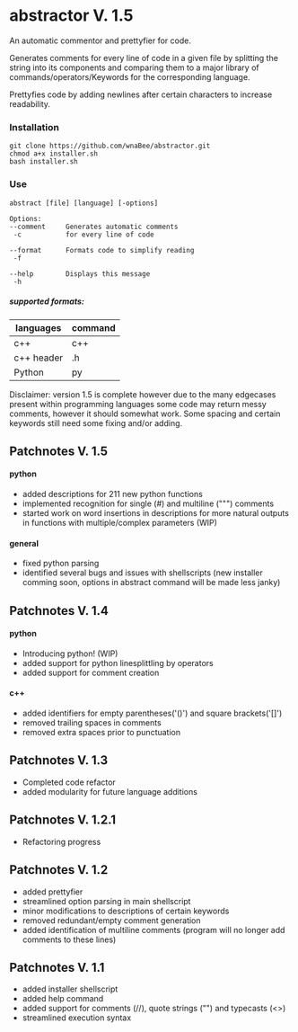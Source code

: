 # abstractor V. 1.5
An automatic commentor and prettyfier for code.

Generates comments for every line of code in a given file by splitting the string into its components and comparing them to a major library of commands/operators/Keywords for the corresponding language. 

Prettyfies code by adding newlines after certain characters to increase readability.

### Installation
```
git clone https://github.com/wnaBee/abstractor.git
chmod a+x installer.sh
bash installer.sh
```

### Use
```
abstract [file] [language] [-options]

Options:
--comment     Generates automatic comments
 -c           for every line of code

--format      Formats code to simplify reading
 -f

--help        Displays this message
 -h
```

##### supported formats:

| languages | command |
|-----------|---------|
| c++ | c++ |
| c++ header | .h |
| Python | py |

Disclaimer: version 1.5 is complete however due to the many edgecases present within programming languages some code may return messy comments, however it should somewhat work. Some spacing and certain keywords still need some fixing and/or adding.

## Patchnotes V. 1.5
#### python
* added descriptions for 211 new python functions
* implemented recognition for single (#) and multiline (""") comments
* started work on word insertions in descriptions for more natural outputs in functions with multiple/complex parameters (WIP)
#### general
* fixed python parsing
* identified several bugs and issues with shellscripts (new installer comming soon, options in abstract command will be made less janky)

## Patchnotes V. 1.4
#### python
* Introducing python! (WIP)
* added support for python linesplittling by operators
* added support for comment creation
#### c++
* added identifiers for empty parentheses('()') and square brackets('[]')
* removed trailing spaces in comments
* removed extra spaces prior to punctuation

## Patchnotes V. 1.3
* Completed code refactor
* added modularity for future language additions

## Patchnotes V. 1.2.1
* Refactoring progress

## Patchnotes V. 1.2
* added prettyfier
* streamlined option parsing in main shellscript
* minor modifications to descriptions of certain keywords
* removed redundant/empty comment generation
* added identification of multiline comments (program will no longer add comments to these lines)

## Patchnotes V. 1.1
* added installer shellscript
* added help command
* added support for comments (//), quote strings ("") and typecasts (<>)
* streamlined execution syntax
